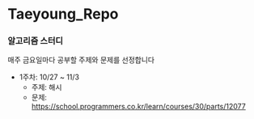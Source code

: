 # Taeyoung_Repo

### 알고리즘 스터디
매주 금요일마다 공부할 주제와 문제를 선정합니다

- 1주차: 10/27 ~ 11/3
  - 주제: 해시
  - 문제: https://school.programmers.co.kr/learn/courses/30/parts/12077

